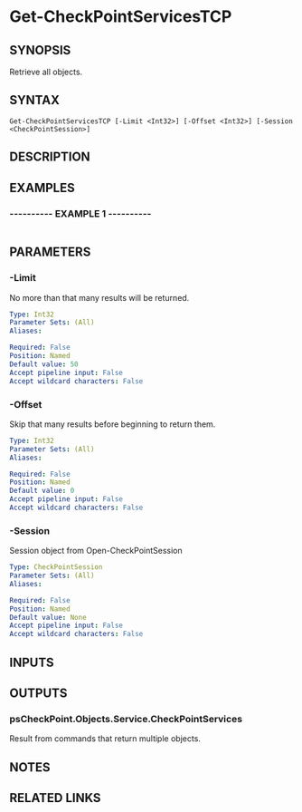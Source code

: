 # Get-CheckPointServicesTCP

## SYNOPSIS
Retrieve all objects.

## SYNTAX

```
Get-CheckPointServicesTCP [-Limit <Int32>] [-Offset <Int32>] [-Session <CheckPointSession>]
```

## DESCRIPTION

## EXAMPLES

### ----------  EXAMPLE 1  ----------
```

```

## PARAMETERS

### -Limit
No more than that many results will be returned.

```yaml
Type: Int32
Parameter Sets: (All)
Aliases: 

Required: False
Position: Named
Default value: 50
Accept pipeline input: False
Accept wildcard characters: False
```

### -Offset
Skip that many results before beginning to return them.

```yaml
Type: Int32
Parameter Sets: (All)
Aliases: 

Required: False
Position: Named
Default value: 0
Accept pipeline input: False
Accept wildcard characters: False
```

### -Session
Session object from Open-CheckPointSession

```yaml
Type: CheckPointSession
Parameter Sets: (All)
Aliases: 

Required: False
Position: Named
Default value: None
Accept pipeline input: False
Accept wildcard characters: False
```

## INPUTS

## OUTPUTS

### psCheckPoint.Objects.Service.CheckPointServices
Result from commands that return multiple objects.

## NOTES

## RELATED LINKS

